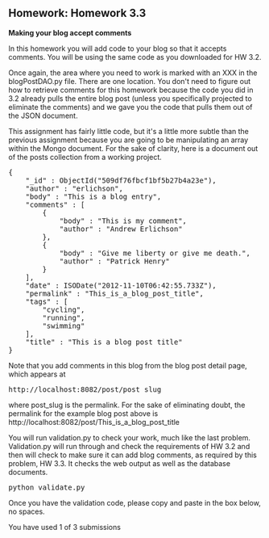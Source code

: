 <div><h2 class="problem-header">
  Homework: Homework 3.3
</h2>

<section class="problem"><div><b>Making your blog accept comments</b><p>
In this homework  you will add code to your blog so that it accepts comments. You will be using the same code as you downloaded for HW 3.2.
</p><p>
Once again, the area where you need to work is marked with an XXX in the blogPostDAO.py file. There are one location. You don't need to figure out how to retrieve comments for this homework because the code you did in 3.2 already pulls the entire blog post (unless you specifically projected to eliminate the comments) and we gave you the code that pulls them out of the JSON document.
</p><p>
This assignment has fairly little code, but it's a little more subtle than the previous assignment because you are going to be manipulating an array within the Mongo document.  For the sake of clarity, here is a document out of the posts collection from a working project.
</p><pre>{
	"_id" : ObjectId("509df76fbcf1bf5b27b4a23e"),
	"author" : "erlichson",
	"body" : "This is a blog entry",
	"comments" : [
		{
			"body" : "This is my comment",
			"author" : "Andrew Erlichson"
		},
		{
			"body" : "Give me liberty or give me death.",
			"author" : "Patrick Henry"
		}
	],
	"date" : ISODate("2012-11-10T06:42:55.733Z"),
	"permalink" : "This_is_a_blog_post_title",
	"tags" : [
		"cycling",
		"running",
		"swimming"
	],
	"title" : "This is a blog post title"
}
</pre><p>
Note that you add comments in this blog from the blog post detail page, which appears at
</p><pre>http://localhost:8082/post/post_slug
</pre>
where post_slug is the permalink. For the sake of eliminating doubt, the permalink for the example blog post above is http://localhost:8082/post/This_is_a_blog_post_title
<p>
You will run validation.py to check your work, much like the last problem. Validation.py will run through and check the requirements of HW 3.2 and then will check to make sure it can add blog comments, as required by this problem, HW 3.3. It checks the web output as well as the database documents.
</p><pre>python validate.py
</pre><p>
Once you have the validation code, please copy and paste in the box below, no spaces.
</p></div>

  <section class="action"><input type="hidden" value="Homework: Homework 3.3" name="problem_id"><section class="submission_feedback">
      You have used 1 of 3 submissions
    </section></section></section></div>
